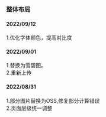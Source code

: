 ### 整体布局

#### 2022/09/12
1.优化字体颜色，提高对比度<br>

#### 2022/09/01
1.替换为雪碧图。<br>
2.重新上传

#### 2022/08/31
1.部分图片替换为OSS,修复部分计算错误<br>
2.页面层级统一调整
